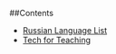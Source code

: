 
##Contents
* [Russian Language List](https://russian-language-list.nuhub.net)
* [Tech for Teaching](https://tech-for-teaching.nuhub.net)

